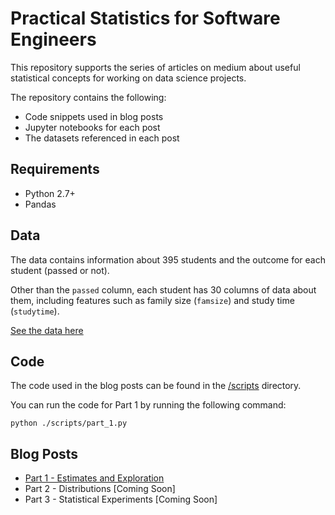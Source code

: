 # Practical Statistics for Software Engineers

This repository supports the series of articles on medium about useful statistical concepts for working on data science projects.

The repository contains the following:

* Code snippets used in blog posts
* Jupyter notebooks for each post
* The datasets referenced in each post


## Requirements

* Python 2.7+
* Pandas



## Data 

The data contains information about 395 students and the outcome for each student (passed or not).

Other than the `passed` column, each student has 30 columns of data about them, including features such as family size (`famsize`) and study time (`studytime`).

[See the data here](/data/student-data.csv)



## Code

The code used in the blog posts can be found in the [/scripts](/scripts) directory.

You can run the code for Part 1 by running the following command:

```
python ./scripts/part_1.py
```


## Blog Posts

- [Part 1 - Estimates and Exploration](https://medium.com/@faisalaltameemi/part-1-practical-statistics-for-software-engineers-data-estimates-exploration-9fd7ace0039b)
- Part 2 - Distributions [Coming Soon]
- Part 3 - Statistical Experiments [Coming Soon]

